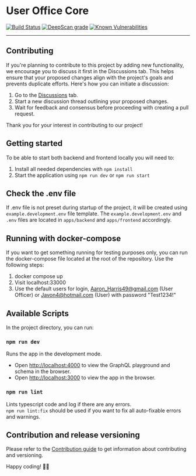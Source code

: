 
# User Office Core

[![Build Status](https://github.com/UserOfficeProject/user-office-core/actions/workflows/test-build.yml/badge.svg?branch=master)](https://github.com/UserOfficeProject/user-office-core/actions)
[![DeepScan grade](https://deepscan.io/api/teams/19157/projects/22488/branches/665548/badge/grade.svg)](https://deepscan.io/dashboard#view=project&tid=19157&pid=22488&bid=665548)
[![Known Vulnerabilities](https://snyk.io/test/github/UserOfficeProject/user-office-core/master/badge.svg?targetFile=package.json)](https://snyk.io/test/github/UserOfficeProject/user-office-core/master?targetFile=package.json)

---
## Contributing

If you're planning to contribute to this project by adding new functionality, we encourage you to discuss it first in the Discussions tab. This helps ensure that your proposed changes align with the project's goals and prevents duplicate efforts. Here's how you can initiate a discussion:

1. Go to the [Discussions](https://github.com/UserOfficeProject/user-office-core/discussions) tab.
2. Start a new discussion thread outlining your proposed changes.
3. Wait for feedback and consensus before proceeding with creating a pull request.

Thank you for your interest in contributing to our project!

## Getting started

To be able to start both backend and frontend locally you will need to:

1. Install all needed dependencies with `npm install`
2. Start the application using `npm run dev` or `npm run start`

## Check the .env file
If .env file is not preset during startup of the project, it will be created using `example.development.env` file template. The `example.development.env` and `.env` files are located in `apps/backend` and `apps/frontend` accordingly.

## Running with docker-compose

If you want to get something running for testing purposes only, you can run the docker-compose file located at the root of the repository. Use the following steps:

1. docker compose up
2. Visit localhost:33000
3. Use the default users for login, Aaron_Harris49@gmail.com (User Officer) or Javon4@hotmail.com (User) with password "Test1234!"

## Available Scripts

In the project directory, you can run:

### `npm run dev`

Runs the app in the development mode.<br>

- Open [http://localhost:4000](http://localhost:4000) to view the GraphQL playground and schema in the browser.
- Open [http://localhost:3000](http://localhost:3000) to view the app in the browser.

### `npm run lint`

Lints typescript code and log if there are any errors.<br>
`npm run lint:fix` should be used if you want to fix all auto-fixable errors and warnings.

## Contribution and release versioning

Please refer to the [Contribution guide](CONTRIBUTING.md) to get information about contributing and versioning.

Happy coding! 👨‍💻
